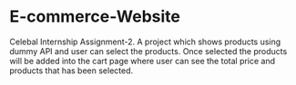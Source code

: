 # E-commerce-Website
Celebal Internship Assignment-2. A project which shows products using dummy API and user can select the products. Once selected the products will be added into the cart page where user can see the total price and products that has been selected.
